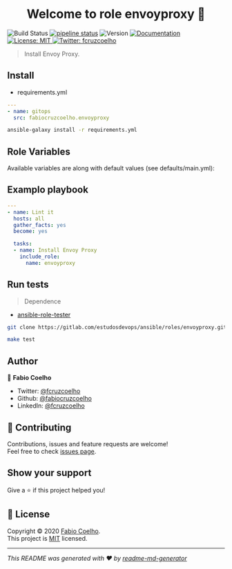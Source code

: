 <h1 align="center">Welcome to role envoyproxy 👋</h1>
<p>

  <img alt="Build Status" src="https://travis-ci.com/fabiocruzcoelho/ansible-role-envoyproxy.svg?branch=master" /></a>
  <a href="https://gitlab.com/estudosdevops/ansible/roles/envoyproxy/-/commits/master">
  <img alt="pipeline status" src="https://gitlab.com/estudosdevops/ansible/roles/envoyproxy/badges/master/pipeline.svg" /></a>
  <img alt="Version" src="https://img.shields.io/badge/version-0.1.0-blue.svg?cacheSeconds=2592000" />
  <a href="https://gitlab.com/estudosdevops/ansible/roles/envoyproxy/-/blob/master/README.md" target="_blank">
    <img alt="Documentation" src="https://img.shields.io/badge/documentation-yes-brightgreen.svg" />
  </a>
  <a href="https://gitlab.com/estudosdevops/ansible/roles/envoyproxy/-/raw/master/LICENSE" target="_blank">
    <img alt="License: MIT" src="https://img.shields.io/badge/License-MIT-yellow.svg" />
  </a>
  <a href="https://twitter.com/fcruzcoelho" target="_blank">
    <img alt="Twitter: fcruzcoelho" src="https://img.shields.io/twitter/follow/fcruzcoelho.svg?style=social" />
  </a>
</p>

> Install Envoy Proxy.

## Install

- requirements.yml

```yml
---
- name: gitops
  src: fabiocruzcoelho.envoyproxy
```

```sh
ansible-galaxy install -r requirements.yml
```

## Role Variables

Available variables are along with default values (see defaults/main.yml):

## Examplo playbook

```yml
---
- name: Lint it
  hosts: all
  gather_facts: yes
  become: yes

  tasks:
  - name: Install Envoy Proxy
    include_role:
      name: envoyproxy
```

## Run tests

> Dependence

- [ansible-role-tester](https://github.com/fubarhouse/ansible-role-tester)

```sh
git clone https://gitlab.com/estudosdevops/ansible/roles/envoyproxy.git
```

```sh
make test
```

## Author

👤 **Fabio Coelho**

* Twitter: [@fcruzcoelho](https://twitter.com/fcruzcoelho)
* Github: [@fabiocruzcoelho](https://github.com/fabiocruzcoelho)
* LinkedIn: [@fcruzcoelho](https://linkedin.com/in/fcruzcoelho)

## 🤝 Contributing

Contributions, issues and feature requests are welcome!
<br />Feel free to check [issues page](https://gitlab.com/estudosdevops/ansible/roles/http_git/-/issues).

## Show your support

Give a ⭐️ if this project helped you!

## 📝 License

Copyright © 2020 [Fabio Coelho](https://github.com/fabiocruzcoelho).<br />
This project is [MIT](https://pt.wikipedia.org/wiki/Licen%C3%A7a_MIT) licensed.

***
_This README was generated with ❤️ by [readme-md-generator](https://github.com/kefranabg/readme-md-generator)_
